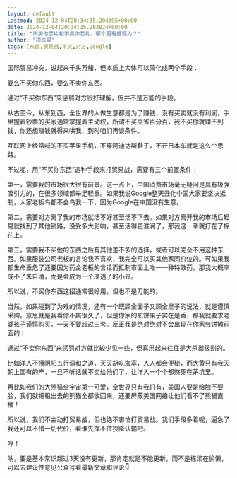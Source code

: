 ```yaml
---
layout: default
Lastmod: 2024-12-04T20:34:35.204395+00:00
date: 2024-12-04T20:34:35.203824+00:00
title: "不买你芯片和不卖你芯片，哪个更有威慑力？"
author: "项栋梁"
tags: [东西,贸易战,不买,对方,Google]
---
```


国际贸易冲突，说起来千头万绪，但本质上大体可以简化成两个手段：

要么不买你东西，要么不卖你东西。

通过“不买你东西”来惩罚对方很好理解，但并不是万能的手段。

从古至今，从东到西，全世界的人做生意都是为了赚钱，没有买卖就没有利润，手里握着钞票的买家通常掌握着主动权，所谓不买立省百分百，我不买你就赚不到钱，你还想赚钱就得来哄我，到时咱们再谈条件。

互联网上经常喊的不买苹果手机，不穿阿迪达斯鞋子，不开日本车就是这么个思路。

不过呢，用“不买你东西”这种手段来打贸易战，需要有三个前置条件：

第一，需要我的市场很大很有前景。这一点上，中国消费市场毫无疑问是具有极强吸引力的，在很多领域都举足轻重。如果我说Google整天丑化中国大家要坚决抵制，人家老板鸟都不会鸟我一下，因为Google在中国没有生意。

第二，需要对方离了我的市场就活不好甚至活不下去。如果对方离开我的市场后轻易就找到了其他销路，没受多大影响，甚至活得更滋润了，那我这一拳就打在了棉花上。

第三，需要我不买他的东西之后有其他差不多的选择，或者可以完全不用这种东西。如果服装公司老板的言论我不喜欢，我完全可以买其他家同价位的。可如果我都生命垂危了还要因为药企老板的言论而抵制市面上唯一一种特效药，那我大概率成不了朱自清，而是会成为一个凉透了的小丑。

所以说，不买你东西这招通常很好用，但也不是万能的。

当然，如果碰到了为难的情况，还有一个既顾全面子又顾全里子的说法，就是谨慎采购。意思就是我看你不爽很久了，但是你家的煎饼果子实在是香，那我就要求老婆孩子谨慎购买，一天不要超过三套。反正我是绝对绝对不会出现在你家煎饼摊前面的！

通过“不卖你东西”来惩罚对方就比较少见一些，但真用起来往往是大杀器级别的。

比如洋人不懂阴阳五行调和之道，天天胡吃海塞，人人都会便秘，而大黄只有我天朝上国有的产，一旦不听话就不卖给他们了，让洋人一个个都憋死在茅坑里。

再比如我们的大熊猫全宇宙第一可爱，全世界只有我们有，美国人要是给脸不要脸，我们就把租出去的熊猫全都收回来，还要屏蔽美国网络让他们看不了熊猫直播！

所以说，我们不主动打贸易战，但也绝不害怕打贸易战。我们手段多着呢，逼急了我还可以不惜一切代价，看谁先撑不住投降认输吧。

哼！

呐，要是基本常识超过3天没有更新，那肯定就是不能更新，而不是栋梁在偷懒，可以去建设性意见公众号看最新文章和评论👇

